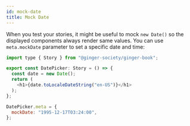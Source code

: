 ```yaml
---
id: mock-date
title: Mock Date
---
```


When you test your stories, it might be useful to mock `new Date()` so the displayed components always render same values. You can use `meta.mockDate` parameter to set a specific date and time:

```js title="date-picker.stories.tsx"
import type { Story } from "@ginger-society/ginger-book";

export const DatePicker: Story = () => {
  const date = new Date();
  return (
    <h1>{date.toLocaleDateString("en-US")}</h1>
  );
};

DatePicker.meta = {
  mockDate: "1995-12-17T03:24:00",
};
```
